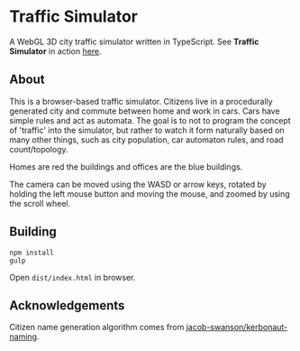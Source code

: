 # Traffic Simulator

A WebGL 3D city traffic simulator written in TypeScript. See **Traffic Simulator** in action [here](https://dankirkham.github.io/traffic-sim/).

## About
This is a browser-based traffic simulator. Citizens live in a procedurally generated city and commute between home and work in cars. Cars have simple rules and act as automata. The goal is to not to program the concept of 'traffic' into the simulator, but rather to watch it form naturally based on many other things, such as city population, car automaton rules, and road count/topology.

Homes are red the buildings and offices are the blue buildings.

The camera can be moved using the WASD or arrow keys, rotated by holding the left mouse button and moving the mouse, and zoomed by using the scroll wheel.

## Building
```
npm install
gulp
```

Open `dist/index.html` in browser.

## Acknowledgements
Citizen name generation algorithm comes from [jacob-swanson/kerbonaut-naming](https://github.com/jacob-swanson/kerbonaut-naming).
